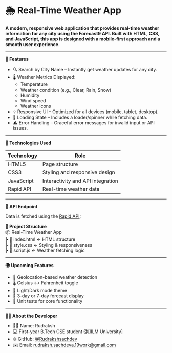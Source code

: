 <h1> 🌦️ Real-Time Weather App </h1>

<b>A modern, responsive web application that provides real-time weather information for any city using the Forecast9 API. Built with HTML, CSS, and JavaScript, this app is designed with a mobile-first approach and a smooth user experience.</b>

---

<b> 🚀 Features </b>

- 🔍 Search by City Name – Instantly get weather updates for any city.
- 🌡️ Weather Metrics Displayed:
  - Temperature
  - Weather condition (e.g., Clear, Rain, Snow)
  - Humidity
  - Wind speed
  - Weather icons
- 💡 Responsive UI – Optimized for all devices (mobile, tablet, desktop).
- 🔁 Loading State – Includes a loader/spinner while fetching data.
- ⚠️ Error Handling – Graceful error messages for invalid input or API issues.

---

<b> 🧠 Technologies Used </b>

| Technology    | Role                              |
|---------------|-----------------------------------|
| HTML5         | Page structure                    |
| CSS3          | Styling and responsive design     |
| JavaScript    | Interactivity and API integration |
| Rapid API     | Real-time weather data            |

---

<b>🔗 API Endpoint </b>

Data is fetched using the [Rapid API](https://${API_HOST}/time_machine?lat=${lat}&lon=${lon}&date=${date}&units=auto):

<b>📂 Project Structure</b><br>
📦 Real-Time Weather App<br>
┣ 📄 index.html ← HTML structure<br>
┣ 📄 style.css ← Styling & responsiveness<br>
┣ 📄 script.js ← Weather fetching logic

---

<b>🌍 Upcoming Features</b>

- 📍 Geolocation-based weather detection
- 🌡️ Celsius ↔ Fahrenheit toggle
- 🌙 Light/Dark mode theme
- 📅 3-day or 7-day forecast display
- 🧪 Unit tests for core functionality

---

<b>🙋‍♂️ About the Developer</b>

- 👨‍🎓 Name: Rudraksh  
- 💻 First-year B.Tech CSE student @[IILM University]
- 🌐 GitHub: [@Rudrakshsachdev](https://github.com/Rudrakshsachdev)  
- ✉️ Email: 	rudraksh.sachdeva.19work@gmail.com

